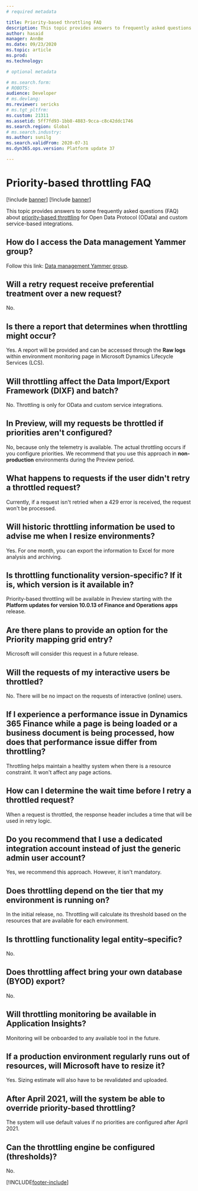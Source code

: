 ```yaml
---
# required metadata

title: Priority-based throttling FAQ
description: This topic provides answers to frequently asked questions (FAQ) about priority-based throttling for OData and custom service-based integrations.
author: hasaid
manager: AnnBe
ms.date: 09/23/2020
ms.topic: article
ms.prod: 
ms.technology: 

# optional metadata

# ms.search.form: 
# ROBOTS: 
audience: Developer
# ms.devlang: 
ms.reviewer: sericks
# ms.tgt_pltfrm: 
ms.custom: 21311
ms.assetid: 5ff7fd93-1bb8-4883-9cca-c8c42ddc1746
ms.search.region: Global
# ms.search.industry: 
ms.author: sunilg
ms.search.validFrom: 2020-07-31
ms.dyn365.ops.version: Platform update 37

---
```


# Priority-based throttling FAQ

[!include [banner](../includes/banner.md)]
[!include [banner](../includes/preview-banner.md)]

This topic provides answers to some frequently asked questions (FAQ) about [priority-based throttling](priority-based-throttling.md) for Open Data Protocol (OData) and custom service-based integrations.

## How do I access the Data management Yammer group?

Follow this link: [Data management Yammer group](https://www.yammer.com/dynamicsaxfeedbackprograms/#/threads/inGroup?type=in_group&feedId=13408417).

## Will a retry request receive preferential treatment over a new request?

No.

## Is there a report that determines when throttling might occur?

Yes. A report will be provided and can be accessed through the **Raw logs** within environment monitoring page in Microsoft Dynamics Lifecycle Services (LCS).

## Will throttling affect the Data Import/Export Framework (DIXF) and batch?

No. Throttling is only for OData and custom service integrations.

## In Preview, will my requests be throttled if priorities aren't configured?

No, because only the telemetry is available. The actual throttling occurs if you configure priorities. We recommend that you use this approach in **non-production** environments during the Preview period.

## What happens to requests if the user didn't retry a throttled request?

Currently, if a request isn't retried when a 429 error is received, the request won't be processed.

## Will historic throttling information be used to advise me when I resize environments?

Yes. For one month, you can export the information to Excel for more analysis and archiving.

## Is throttling functionality version-specific? If it is, which version is it available in?

Priority-based throttling will be available in Preview starting with the **Platform updates for version 10.0.13 of Finance and Operations apps** release.

## Are there plans to provide an option for the Priority mapping grid entry?

Microsoft will consider this request in a future release.

## Will the requests of my interactive users be throttled?

No. There will be no impact on the requests of interactive (online) users.

## If I experience a performance issue in Dynamics 365 Finance while a page is being loaded or a business document is being processed, how does that performance issue differ from throttling?

Throttling helps maintain a healthy system when there is a resource constraint. It won't affect any page actions.

## How can I determine the wait time before I retry a throttled request?

When a request is throttled, the response header includes a time that will be used in retry logic.

## Do you recommend that I use a dedicated integration account instead of just the generic admin user account?

Yes, we recommend this approach. However, it isn't mandatory.

## Does throttling depend on the tier that my environment is running on?

In the initial release, no. Throttling will calculate its threshold based on the resources that are available for each environment.

## Is throttling functionality legal entity–specific?

No.

## Does throttling affect bring your own database (BYOD) export?

No.

## Will throttling monitoring be available in Application Insights?

Monitoring will be onboarded to any available tool in the future.

## If a production environment regularly runs out of resources, will Microsoft have to resize it?

Yes. Sizing estimate will also have to be revalidated and uploaded.

## After April 2021, will the system be able to override priority-based throttling?

The system will use default values if no priorities are configured after April 2021.

## Can the throttling engine be configured (thresholds)?

No.


[!INCLUDE[footer-include](../../../includes/footer-banner.md)]
